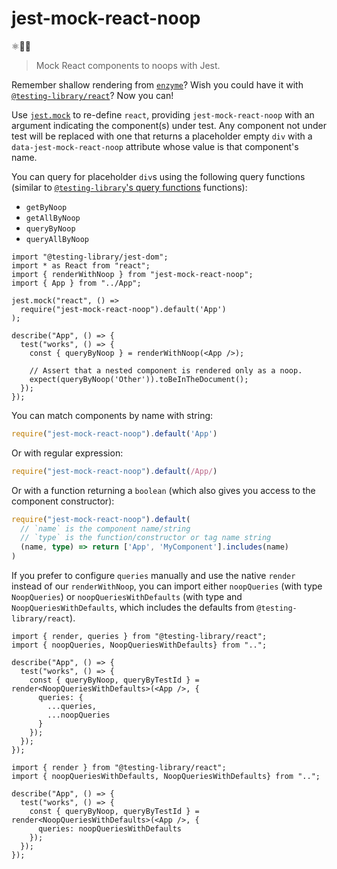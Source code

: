 # jest-mock-react-noop

⚛️:construction::goat:

> Mock React components to noops with Jest.

Remember shallow rendering from [`enzyme`](https://airbnb.io/enzyme/)?
Wish you could have it with [`@testing-library/react`](https://testing-library.com/docs/react-testing-library/intro)?
Now you can!

Use [`jest.mock`](https://jestjs.io/docs/en/jest-object#jestmockmodulename-factory-options)
to re-define `react`, providing `jest-mock-react-noop` with an argument indicating the component(s) under test.
Any component not under test will be replaced with one that returns a placeholder empty `div`
with a `data-jest-mock-react-noop` attribute whose value is that component's name.

You can query for placeholder `div`s using the following query functions
(similar to [`@testing-library`'s query functions](https://testing-library.com/docs/dom-testing-library/api-queries) functions):
* `getByNoop`
* `getAllByNoop`
* `queryByNoop`
* `queryAllByNoop`

```tsx
import "@testing-library/jest-dom";
import * as React from "react";
import { renderWithNoop } from "jest-mock-react-noop";
import { App } from "../App";

jest.mock("react", () =>
  require("jest-mock-react-noop").default('App')
);

describe("App", () => {
  test("works", () => {
    const { queryByNoop } = renderWithNoop(<App />);

    // Assert that a nested component is rendered only as a noop.
    expect(queryByNoop('Other')).toBeInTheDocument();
  });
});
```

You can match components by name with string:

```ts
require("jest-mock-react-noop").default('App')
```

Or with regular expression:

```ts
require("jest-mock-react-noop").default(/App/)
```

Or with a function returning a `boolean` (which also gives you access to the component constructor):

```ts
require("jest-mock-react-noop").default(
  // `name` is the component name/string
  // `type` is the function/constructor or tag name string
  (name, type) => return ['App', 'MyComponent'].includes(name)
)
```

If you prefer to configure `queries` manually and use the native `render` instead of our `renderWithNoop`,
you can import either `noopQueries` (with type `NoopQueries`) or `noopQueriesWithDefaults` (with type and `NoopQueriesWithDefaults`, which includes the defaults from `@testing-library/react`).

```tsx
import { render, queries } from "@testing-library/react";
import { noopQueries, NoopQueriesWithDefaults} from "..";

describe("App", () => {
  test("works", () => {
    const { queryByNoop, queryByTestId } = render<NoopQueriesWithDefaults>(<App />, {
      queries: {
        ...queries,
        ...noopQueries
      }
    });
  });
});
```

```tsx
import { render } from "@testing-library/react";
import { noopQueriesWithDefaults, NoopQueriesWithDefaults} from "..";

describe("App", () => {
  test("works", () => {
    const { queryByNoop, queryByTestId } = render<NoopQueriesWithDefaults>(<App />, {
      queries: noopQueriesWithDefaults
    });
  });
});
```
